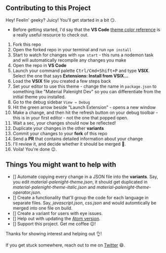 ## Contributing to this Project

Hey! Feelin' geeky? Juicy! You'll get started in a bit :smirk:.

* Before getting started, I'd say that the **VS Code** [theme color reference](https://code.visualstudio.com/docs/getstarted/theme-color-reference) is a really useful resource to check out.

1. Fork this repo
2. Open the forked repo in your terminal and run `npm install`
3. Start to watch for changes with `npm start` - this runs a nodemon task and will automatically recompile any changes you make
4. Open the repo in **VS Code**
5. Launch your command palette <kbd>Ctrl/Cmd+Shift+P</kbd> and type **VSIX**. Select the one that says **Extensions: Install from VSIX...**
6. Load the **VSIX** file you created a few steps back
7. Set your editor to use this theme - change the name in `package.json` to something like "Material Palenight Dev" so you can differentiate from the initial theme you installed.
8. Go to the debug sidebar `View → Debug`
9. Hit the green arrow beside "Launch Extension" - opens a new window
10. Make a change, and then hit the refresh button on your debug toolbar - this is in your first editor - not the one that popped open.
11. Wait a sec, your changes should now be reflected!
12. Duplicate your changes in the other **variants**
13. Commit your changes to your **fork** of this repo
14. Send a **PR** that contains detailed information about your change
15. I'll review it, and decide whether it should be merged :book:.
16. Voila! You're done :wink:.

## Things You might want to help with

- [] Automate copying every change in a JSON file into the **variants**. Say, you edit *material-palenight-theme.json*, it should get duplicated in *material-palenight-theme-italic.json* and *material-palenight-theme-operator.json*.
- [] Create a functionality that'll group the code for each language in separate files. Say, *javascript.json*, *css.json* and would automtically be merged into one file on build.
- [] Create a variant for users with eye issues.
- [] Help out with updating the [Atom version](https://github.com/whizkydee/atom-material-palenight-syntax).
- [] Support this project. Get me coffee :wink:!

Thanks for showing interest and helping out :ok_hand:!

If you get stuck somewhere, reach out to me on [Twitter](https://twitter.com/mrolaolu) :smile:.
